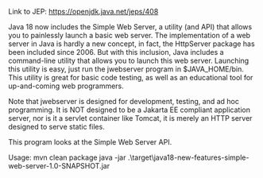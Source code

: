 Link to JEP:  https://openjdk.java.net/jeps/408

Java 18 now includes the Simple Web Server, a utility (and API) that allows you to painlessly launch a basic web server. 
The implementation of a web server in Java is hardly a new concept, in fact, the HttpServer package has been included since 2006.
But with this inclusion, Java includes a command-line utility that allows you to launch this web server. 
Launching this utility is easy, just run the jwebserver program in $JAVA_HOME/bin. This utility is great for basic code testing,
as well as an educational tool for up-and-coming web programmers.

Note that jwebserver is designed for development, testing, and ad hoc programming. It is NOT designed to be
a Jakarta EE compliant application server, nor is it a servlet container like Tomcat, it is merely an HTTP
server designed to serve static files.
 
This program looks at the Simple Web Server API.


Usage: mvn clean package
       java -jar .\target\java18-new-features-simple-web-server-1.0-SNAPSHOT.jar

 
